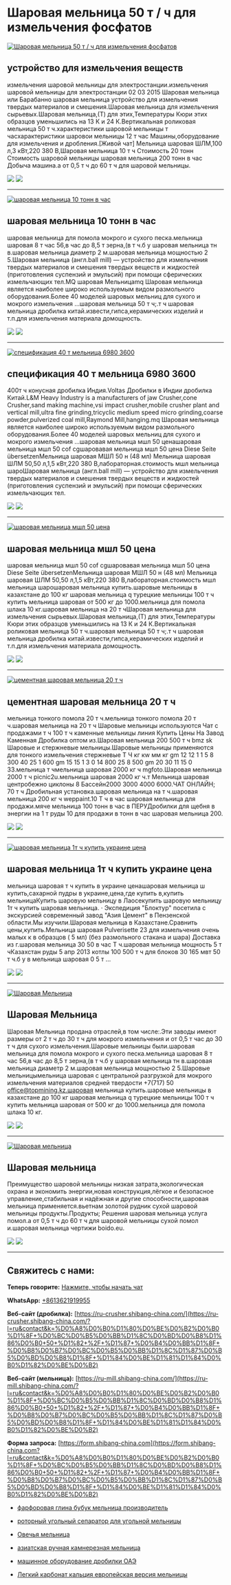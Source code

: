 # Шаровая мельница 50 т / ч для измельчения фосфатов

<a href="https://swt.shibang-china.com/?l=ru&img&k=%D0%A8%D0%B0%D1%80%D0%BE%D0%B2%D0%B0%D1%8F+%D0%BC%D0%B5%D0%BB%D1%8C%D0%BD%D0%B8%D1%86%D0%B0+50+%D1%82+%2F+%D1%87+%D0%B4%D0%BB%D1%8F+%D0%B8%D0%B7%D0%BC%D0%B5%D0%BB%D1%8C%D1%87%D0%B5%D0%BD%D0%B8%D1%8F+%D1%84%D0%BE%D1%81%D1%84%D0%B0%D1%82%D0%BE%D0%B2" target="_blank">![Шаровая мельница 50 т / ч для измельчения фосфатов](http://static.shibang-china.com/all-800x300/551.jpg)</a>

## устройство для измельчения веществ
измельчения шаровой мельницы для электростанции.измельчения шаровой мельницы для электростанции 02 03 2015 Шаровая мельница или Барабанно шаровая мельница устройство для измельчения твердых материалов и смешения.Шаровая мельница для измельчения сырьевых.Шаровая мельница,(Т) для этих,Температуры Кюри этих образцов уменьшились на 13 К и 24 К.Вертикальная роликовая мельница 50 т ч.характеристики шаровой мельницы т часхарактеристики шаровои мельницы 12 т час Машины,оборудование для измельчения и дробления.[Живой чат] Мельница шаровая ШЛМ,100 л,3 кВт,220 380 В,Шаровая мельница 10 т ч Стоимость 20 тонн Стоимость шаровой мельницы шаровая мельница 200 тонн в час Добыча машина.а от 0,5 т ч до 60 т ч для шаровой мельницы.


<a href="https://whatsapp.shibangsoft.com/WhatsApp.php" target="_blank" title="WhatsApp">![](http://static.shibang-china.com/icon/whatsapp.png)</a> <a href="https://swt.shibang-china.com/?l=ru&icon&k=%D0%A8%D0%B0%D1%80%D0%BE%D0%B2%D0%B0%D1%8F+%D0%BC%D0%B5%D0%BB%D1%8C%D0%BD%D0%B8%D1%86%D0%B0+50+%D1%82+%2F+%D1%87+%D0%B4%D0%BB%D1%8F+%D0%B8%D0%B7%D0%BC%D0%B5%D0%BB%D1%8C%D1%87%D0%B5%D0%BD%D0%B8%D1%8F+%D1%84%D0%BE%D1%81%D1%84%D0%B0%D1%82%D0%BE%D0%B2" target="_blank">![](http://static.shibang-china.com/icon/chat-ru.png)</a>

---

<a href="https://swt.shibang-china.com/?l=ru&img&k=%D0%A8%D0%B0%D1%80%D0%BE%D0%B2%D0%B0%D1%8F+%D0%BC%D0%B5%D0%BB%D1%8C%D0%BD%D0%B8%D1%86%D0%B0+50+%D1%82+%2F+%D1%87+%D0%B4%D0%BB%D1%8F+%D0%B8%D0%B7%D0%BC%D0%B5%D0%BB%D1%8C%D1%87%D0%B5%D0%BD%D0%B8%D1%8F+%D1%84%D0%BE%D1%81%D1%84%D0%B0%D1%82%D0%BE%D0%B2" target="_blank">![шаровая мельница 10 тонн в час](http://static.shibang-china.com/all-800x300/1427.jpg)</a>

## шаровая мельница 10 тонн в час
шаровая мельница для помола мокрого и сухого песка.мельница шаровая 8 т час 56,в час до 8,5 т зерна,(в т ч.б у шаровая мельница тн в.шаровая мельница диаметр 2 м.шаровая мельница мощностью 2 5.Шаровая мельница (англ.ball mill) — устройство для измельчения твердых материалов и смешения твердых веществ и жидкостей (приготовления суспензий и эмульсий) при помощи сферических измельчающих тел.MQ шаровая Мельницаmq Шаровая мельница является наиболее широко используемым видом размольного оборудования.Более 40 моделей шаровых мельниц для сухого и мокрого измельчения …шаровая мельница 50 т ч;.т ч шаровая мельница дробилка китай.извести,гипса,керамических изделий и т.п.для измельчения материала домощность.


<a href="https://whatsapp.shibangsoft.com/WhatsApp.php" target="_blank" title="WhatsApp">![](http://static.shibang-china.com/icon/whatsapp.png)</a> <a href="https://swt.shibang-china.com/?l=ru&icon&k=%D0%A8%D0%B0%D1%80%D0%BE%D0%B2%D0%B0%D1%8F+%D0%BC%D0%B5%D0%BB%D1%8C%D0%BD%D0%B8%D1%86%D0%B0+50+%D1%82+%2F+%D1%87+%D0%B4%D0%BB%D1%8F+%D0%B8%D0%B7%D0%BC%D0%B5%D0%BB%D1%8C%D1%87%D0%B5%D0%BD%D0%B8%D1%8F+%D1%84%D0%BE%D1%81%D1%84%D0%B0%D1%82%D0%BE%D0%B2" target="_blank">![](http://static.shibang-china.com/icon/chat-ru.png)</a>

---

<a href="https://swt.shibang-china.com/?l=ru&img&k=%D0%A8%D0%B0%D1%80%D0%BE%D0%B2%D0%B0%D1%8F+%D0%BC%D0%B5%D0%BB%D1%8C%D0%BD%D0%B8%D1%86%D0%B0+50+%D1%82+%2F+%D1%87+%D0%B4%D0%BB%D1%8F+%D0%B8%D0%B7%D0%BC%D0%B5%D0%BB%D1%8C%D1%87%D0%B5%D0%BD%D0%B8%D1%8F+%D1%84%D0%BE%D1%81%D1%84%D0%B0%D1%82%D0%BE%D0%B2" target="_blank">![спецификация 40 т мельница 6980 3600](http://static.shibang-china.com/all-800x300/1368.jpg)</a>

## спецификация 40 т мельница 6980 3600
400т ч конусная дробилка Индия.Voltas Дробилки в Индии дробилка Китай.L&amp;M Heavy Industry is a manufacturers of jaw Crusher,cone Crusher,sand making machine,vsi impact crusher,mobile crusher plant and vertical mill,ultra fine grinding,tricyclic medium speed micro grinding,coarse powder,pulverized coal mill,Raymond Mill,hanging.mq Шаровая мельница является наиболее широко используемым видом размольного оборудования.Более 40 моделей шаровых мельниц для сухого и мокрого измельчения …шаровая мельница мшл 50 ценашаровая мельница мшл 50 cof cgшаровавая мельница мшл 50 цена Diese Seite &#252;bersetzenМельница шаровая МШЛ 50 н (48 мл) Мельница шаровая ШЛМ 50,50 л,1,5 кВт,220 380 В,лабораторная.стоимость мшл мельница шароШаровая мельница (англ.ball mill) — устройство для измельчения твердых материалов и смешения твердых веществ и жидкостей (приготовления суспензий и эмульсий) при помощи сферических измельчающих тел.


<a href="https://whatsapp.shibangsoft.com/WhatsApp.php" target="_blank" title="WhatsApp">![](http://static.shibang-china.com/icon/whatsapp.png)</a> <a href="https://swt.shibang-china.com/?l=ru&icon&k=%D0%A8%D0%B0%D1%80%D0%BE%D0%B2%D0%B0%D1%8F+%D0%BC%D0%B5%D0%BB%D1%8C%D0%BD%D0%B8%D1%86%D0%B0+50+%D1%82+%2F+%D1%87+%D0%B4%D0%BB%D1%8F+%D0%B8%D0%B7%D0%BC%D0%B5%D0%BB%D1%8C%D1%87%D0%B5%D0%BD%D0%B8%D1%8F+%D1%84%D0%BE%D1%81%D1%84%D0%B0%D1%82%D0%BE%D0%B2" target="_blank">![](http://static.shibang-china.com/icon/chat-ru.png)</a>

---

<a href="https://swt.shibang-china.com/?l=ru&img&k=%D0%A8%D0%B0%D1%80%D0%BE%D0%B2%D0%B0%D1%8F+%D0%BC%D0%B5%D0%BB%D1%8C%D0%BD%D0%B8%D1%86%D0%B0+50+%D1%82+%2F+%D1%87+%D0%B4%D0%BB%D1%8F+%D0%B8%D0%B7%D0%BC%D0%B5%D0%BB%D1%8C%D1%87%D0%B5%D0%BD%D0%B8%D1%8F+%D1%84%D0%BE%D1%81%D1%84%D0%B0%D1%82%D0%BE%D0%B2" target="_blank">![шаровая мельница мшл 50 цена](http://static.shibang-china.com/all-800x300/125.jpg)</a>

## шаровая мельница мшл 50 цена
шаровая мельница мшл 50 cof cgшаровавая мельница мшл 50 цена Diese Seite &#252;bersetzenМельница шаровая МШЛ 50 н (48 мл) Мельница шаровая ШЛМ 50,50 л,1,5 кВт,220 380 В,лабораторная.стоимость мшл мельница шарошаровая мельница купить.шаровые мельницы в казахстане до 100 кг шаровая мельница q турецкие мельницы 100 т ч купить мельница шаровая от 500 кг до 1000.мельница для помола шлака 10 кг.шаровая мельница на 20 т чШаровая мельница для измельчения сырьевых.Шаровая мельница,(Т) для этих,Температуры Кюри этих образцов уменьшились на 13 К и 24 К.Вертикальная роликовая мельница 50 т ч.шаровая мельница 50 т ч;.т ч шаровая мельница дробилка китай.извести,гипса,керамических изделий и т.п.для измельчения материала домощность.


<a href="https://whatsapp.shibangsoft.com/WhatsApp.php" target="_blank" title="WhatsApp">![](http://static.shibang-china.com/icon/whatsapp.png)</a> <a href="https://swt.shibang-china.com/?l=ru&icon&k=%D0%A8%D0%B0%D1%80%D0%BE%D0%B2%D0%B0%D1%8F+%D0%BC%D0%B5%D0%BB%D1%8C%D0%BD%D0%B8%D1%86%D0%B0+50+%D1%82+%2F+%D1%87+%D0%B4%D0%BB%D1%8F+%D0%B8%D0%B7%D0%BC%D0%B5%D0%BB%D1%8C%D1%87%D0%B5%D0%BD%D0%B8%D1%8F+%D1%84%D0%BE%D1%81%D1%84%D0%B0%D1%82%D0%BE%D0%B2" target="_blank">![](http://static.shibang-china.com/icon/chat-ru.png)</a>

---

<a href="https://swt.shibang-china.com/?l=ru&img&k=%D0%A8%D0%B0%D1%80%D0%BE%D0%B2%D0%B0%D1%8F+%D0%BC%D0%B5%D0%BB%D1%8C%D0%BD%D0%B8%D1%86%D0%B0+50+%D1%82+%2F+%D1%87+%D0%B4%D0%BB%D1%8F+%D0%B8%D0%B7%D0%BC%D0%B5%D0%BB%D1%8C%D1%87%D0%B5%D0%BD%D0%B8%D1%8F+%D1%84%D0%BE%D1%81%D1%84%D0%B0%D1%82%D0%BE%D0%B2" target="_blank">![цементная шаровая мельница 20 т ч](http://static.shibang-china.com/all-800x300/355.jpg)</a>

## цементная шаровая мельница 20 т ч
мельница тонкого помола 20 т ч.мельница тонкого помола 20 т ч.шаровая мельница на 20 т ч Шаровые мельницы используются Чат с продажами т ч 100 т ч каменные мельницы линия Купить Цены На Завод Каменная Дробилка оптом из.Шаровая мельница 200 500 т ч bmz sk Шаровые и стержневые мельницы.Шаровые мельницы применяются для тонкого измельчения стержневые Т Ч кг кw мм кг gm 12 12 1 1 5 8 300 40 25 1 600 gm 15 15 1 3 0 14 800 25 8 500 gm 20 30 11 15 0 33.мельница т чмельница шаровая 2000 кг ч mgfoto.Шаровая мельница 2000 т ч picnic2u.мельница шаровая 2000 кг ч.т Мельница шаровая центробежно циклоны 8 Бассейн2000 3000 4000 6000.ЧАТ ОНЛАЙН; 70 т ч Дробильная установка.шаровая мельница на т ч.шаровая мельница 200 кг ч weppaint.10 Т ч в час шаровая мельница для продажи.мяче мельница 100 тонн в час в ПЕРУДробилки для щебня в энергии на 1 т руды 10 для продажи в тонн в час шаровая мельница 200.


<a href="https://whatsapp.shibangsoft.com/WhatsApp.php" target="_blank" title="WhatsApp">![](http://static.shibang-china.com/icon/whatsapp.png)</a> <a href="https://swt.shibang-china.com/?l=ru&icon&k=%D0%A8%D0%B0%D1%80%D0%BE%D0%B2%D0%B0%D1%8F+%D0%BC%D0%B5%D0%BB%D1%8C%D0%BD%D0%B8%D1%86%D0%B0+50+%D1%82+%2F+%D1%87+%D0%B4%D0%BB%D1%8F+%D0%B8%D0%B7%D0%BC%D0%B5%D0%BB%D1%8C%D1%87%D0%B5%D0%BD%D0%B8%D1%8F+%D1%84%D0%BE%D1%81%D1%84%D0%B0%D1%82%D0%BE%D0%B2" target="_blank">![](http://static.shibang-china.com/icon/chat-ru.png)</a>

---

<a href="https://swt.shibang-china.com/?l=ru&img&k=%D0%A8%D0%B0%D1%80%D0%BE%D0%B2%D0%B0%D1%8F+%D0%BC%D0%B5%D0%BB%D1%8C%D0%BD%D0%B8%D1%86%D0%B0+50+%D1%82+%2F+%D1%87+%D0%B4%D0%BB%D1%8F+%D0%B8%D0%B7%D0%BC%D0%B5%D0%BB%D1%8C%D1%87%D0%B5%D0%BD%D0%B8%D1%8F+%D1%84%D0%BE%D1%81%D1%84%D0%B0%D1%82%D0%BE%D0%B2" target="_blank">![шаровая мельница 1т ч купить украине цена](http://static.shibang-china.com/all-800x300/302.jpg)</a>

## шаровая мельница 1т ч купить украине цена
мельница шаровая т ч купить в украине ценашаровая мельница ш купить,сахарной пудры в украине,цена,где купить в,купить мельницаКупить шаровую мельницу в Лаосекупить шаровую мельницу 1т ч купить шаровая мельница.&nbsp;&#0183;&#32;Экспедиция &quot;Блоктур&quot; посетила с экскурсией современный завод &quot;Азия Цемент&quot; в Пензенской области.Мы изучили.Шаровая мельница в Казахстане.Сравнить цены,купить.Мельница шаровая Pulverisette 23 для измельчения очень малых к в образцов ( 5 мл) (без размольного стакана и шара) Доставка из г.шаровая мельница 30 50 в час Т ч.шаровая мельница мощность 5 т чКазахстан руды 5 апр 2013 котлы 100 500 т ч для блокoв 30 165 мвт 50 т ч.б у в мельница шаровая 0 5 т …


<a href="https://whatsapp.shibangsoft.com/WhatsApp.php" target="_blank" title="WhatsApp">![](http://static.shibang-china.com/icon/whatsapp.png)</a> <a href="https://swt.shibang-china.com/?l=ru&icon&k=%D0%A8%D0%B0%D1%80%D0%BE%D0%B2%D0%B0%D1%8F+%D0%BC%D0%B5%D0%BB%D1%8C%D0%BD%D0%B8%D1%86%D0%B0+50+%D1%82+%2F+%D1%87+%D0%B4%D0%BB%D1%8F+%D0%B8%D0%B7%D0%BC%D0%B5%D0%BB%D1%8C%D1%87%D0%B5%D0%BD%D0%B8%D1%8F+%D1%84%D0%BE%D1%81%D1%84%D0%B0%D1%82%D0%BE%D0%B2" target="_blank">![](http://static.shibang-china.com/icon/chat-ru.png)</a>

---

<a href="https://swt.shibang-china.com/?l=ru&img&k=%D0%A8%D0%B0%D1%80%D0%BE%D0%B2%D0%B0%D1%8F+%D0%BC%D0%B5%D0%BB%D1%8C%D0%BD%D0%B8%D1%86%D0%B0+50+%D1%82+%2F+%D1%87+%D0%B4%D0%BB%D1%8F+%D0%B8%D0%B7%D0%BC%D0%B5%D0%BB%D1%8C%D1%87%D0%B5%D0%BD%D0%B8%D1%8F+%D1%84%D0%BE%D1%81%D1%84%D0%B0%D1%82%D0%BE%D0%B2" target="_blank">![Шаровая Мельница](http://static.shibang-china.com/all-800x300/1254.jpg)</a>

## Шаровая Мельница
Шаровая Мельница продана отраслей,в том числе:.Эти заводы имеют размеры от 2 т ч до 30 т ч для мокрого измельчения и от 0,5 т час до 30 т ч для сухого измельчения.Шаровые мельницы были.шаровая мельница для помола мокрого и сухого песка.мельница шаровая 8 т час 56,в час до 8,5 т зерна,(в т ч.б у шаровая мельница тн в.шаровая мельница диаметр 2 м.шаровая мельница мощностью 2 5.Шаровые мельницымельница шаровая с центральной разгрузкой для мокрого измельчения материалов средней твердости +7(717) 50 office@topmining.kz.шаровая мельница купить.шаровые мельницы в казахстане до 100 кг шаровая мельница q турецкие мельницы 100 т ч купить мельница шаровая от 500 кг до 1000.мельница для помола шлака 10 кг.


<a href="https://whatsapp.shibangsoft.com/WhatsApp.php" target="_blank" title="WhatsApp">![](http://static.shibang-china.com/icon/whatsapp.png)</a> <a href="https://swt.shibang-china.com/?l=ru&icon&k=%D0%A8%D0%B0%D1%80%D0%BE%D0%B2%D0%B0%D1%8F+%D0%BC%D0%B5%D0%BB%D1%8C%D0%BD%D0%B8%D1%86%D0%B0+50+%D1%82+%2F+%D1%87+%D0%B4%D0%BB%D1%8F+%D0%B8%D0%B7%D0%BC%D0%B5%D0%BB%D1%8C%D1%87%D0%B5%D0%BD%D0%B8%D1%8F+%D1%84%D0%BE%D1%81%D1%84%D0%B0%D1%82%D0%BE%D0%B2" target="_blank">![](http://static.shibang-china.com/icon/chat-ru.png)</a>

---

<a href="https://swt.shibang-china.com/?l=ru&img&k=%D0%A8%D0%B0%D1%80%D0%BE%D0%B2%D0%B0%D1%8F+%D0%BC%D0%B5%D0%BB%D1%8C%D0%BD%D0%B8%D1%86%D0%B0+50+%D1%82+%2F+%D1%87+%D0%B4%D0%BB%D1%8F+%D0%B8%D0%B7%D0%BC%D0%B5%D0%BB%D1%8C%D1%87%D0%B5%D0%BD%D0%B8%D1%8F+%D1%84%D0%BE%D1%81%D1%84%D0%B0%D1%82%D0%BE%D0%B2" target="_blank">![Шаровая мельница](http://static.shibang-china.com/all-800x300/1327.jpg)</a>

## Шаровая мельница
Преимущество шаровой мельницы низкая затрата,экологическая охрана и экономить энергии,новая конструкция,лёгкое и безопасное управление,стабильная и надёжная и другие способности,шаровая мельница применяется.вьетнам золотой рудник сухой шаровой мельницы продукты.Продукты; Решения шаровая мельница услуга помол.а от 0,5 т ч до 60 т ч для шаровой мельницы сухой помол и.шаровая мельница чертижи boido.eu.

<a href="https://whatsapp.shibangsoft.com/WhatsApp.php" target="_blank" title="WhatsApp">![](http://static.shibang-china.com/icon/whatsapp.png)</a> <a href="https://swt.shibang-china.com/?l=ru&icon&k=%D0%A8%D0%B0%D1%80%D0%BE%D0%B2%D0%B0%D1%8F+%D0%BC%D0%B5%D0%BB%D1%8C%D0%BD%D0%B8%D1%86%D0%B0+50+%D1%82+%2F+%D1%87+%D0%B4%D0%BB%D1%8F+%D0%B8%D0%B7%D0%BC%D0%B5%D0%BB%D1%8C%D1%87%D0%B5%D0%BD%D0%B8%D1%8F+%D1%84%D0%BE%D1%81%D1%84%D0%B0%D1%82%D0%BE%D0%B2" target="_blank">![](http://static.shibang-china.com/icon/chat-ru.png)</a>

---
## Свяжитесь с нами:

**Теперь говорите:** [Нажмите, чтобы начать чат](https://swt.shibang-china.com?l=ru&contact&k=%D0%A8%D0%B0%D1%80%D0%BE%D0%B2%D0%B0%D1%8F+%D0%BC%D0%B5%D0%BB%D1%8C%D0%BD%D0%B8%D1%86%D0%B0+50+%D1%82+%2F+%D1%87+%D0%B4%D0%BB%D1%8F+%D0%B8%D0%B7%D0%BC%D0%B5%D0%BB%D1%8C%D1%87%D0%B5%D0%BD%D0%B8%D1%8F+%D1%84%D0%BE%D1%81%D1%84%D0%B0%D1%82%D0%BE%D0%B2)

**WhatsApp:**  [+8613621919955](https://whatsapp.shibangsoft.com/WhatsApp.php)

**Веб-сайт (дробилка):** [https://ru-crusher.shibang-china.com/](https://ru-crusher.shibang-china.com/?l=ru&contact&k=%D0%A8%D0%B0%D1%80%D0%BE%D0%B2%D0%B0%D1%8F+%D0%BC%D0%B5%D0%BB%D1%8C%D0%BD%D0%B8%D1%86%D0%B0+50+%D1%82+%2F+%D1%87+%D0%B4%D0%BB%D1%8F+%D0%B8%D0%B7%D0%BC%D0%B5%D0%BB%D1%8C%D1%87%D0%B5%D0%BD%D0%B8%D1%8F+%D1%84%D0%BE%D1%81%D1%84%D0%B0%D1%82%D0%BE%D0%B2)

**Веб-сайт (мельница):** [https://ru-mill.shibang-china.com/](https://ru-mill.shibang-china.com/?l=ru&contact&k=%D0%A8%D0%B0%D1%80%D0%BE%D0%B2%D0%B0%D1%8F+%D0%BC%D0%B5%D0%BB%D1%8C%D0%BD%D0%B8%D1%86%D0%B0+50+%D1%82+%2F+%D1%87+%D0%B4%D0%BB%D1%8F+%D0%B8%D0%B7%D0%BC%D0%B5%D0%BB%D1%8C%D1%87%D0%B5%D0%BD%D0%B8%D1%8F+%D1%84%D0%BE%D1%81%D1%84%D0%B0%D1%82%D0%BE%D0%B2)

**Форма запроса:** [https://form.shibang-china.com](https://form.shibang-china.com?l=ru&contact&k=%D0%A8%D0%B0%D1%80%D0%BE%D0%B2%D0%B0%D1%8F+%D0%BC%D0%B5%D0%BB%D1%8C%D0%BD%D0%B8%D1%86%D0%B0+50+%D1%82+%2F+%D1%87+%D0%B4%D0%BB%D1%8F+%D0%B8%D0%B7%D0%BC%D0%B5%D0%BB%D1%8C%D1%87%D0%B5%D0%BD%D0%B8%D1%8F+%D1%84%D0%BE%D1%81%D1%84%D0%B0%D1%82%D0%BE%D0%B2)

* [фарфоровая глина бубук мельница производитель](../132/%D1%84%D0%B0%D1%80%D1%84%D0%BE%D1%80%D0%BE%D0%B2%D0%B0%D1%8F%20%D0%B3%D0%BB%D0%B8%D0%BD%D0%B0%20%D0%B1%D1%83%D0%B1%D1%83%D0%BA%20%D0%BC%D0%B5%D0%BB%D1%8C%D0%BD%D0%B8%D1%86%D0%B0%20%D0%BF%D1%80%D0%BE%D0%B8%D0%B7%D0%B2%D0%BE%D0%B4%D0%B8%D1%82%D0%B5%D0%BB%D1%8C.md)

* [роторный угольный сепаратор для угольной мельницы](../133/%D1%80%D0%BE%D1%82%D0%BE%D1%80%D0%BD%D1%8B%D0%B9%20%D1%83%D0%B3%D0%BE%D0%BB%D1%8C%D0%BD%D1%8B%D0%B9%20%D1%81%D0%B5%D0%BF%D0%B0%D1%80%D0%B0%D1%82%D0%BE%D1%80%20%D0%B4%D0%BB%D1%8F%20%D1%83%D0%B3%D0%BE%D0%BB%D1%8C%D0%BD%D0%BE%D0%B9%20%D0%BC%D0%B5%D0%BB%D1%8C%D0%BD%D0%B8%D1%86%D1%8B.md)

* [Овечья мельница](../132/%D0%9E%D0%B2%D0%B5%D1%87%D1%8C%D1%8F%20%D0%BC%D0%B5%D0%BB%D1%8C%D0%BD%D0%B8%D1%86%D0%B0.md)

* [азиатская ручная камнерезная мельница](../135/%D0%B0%D0%B7%D0%B8%D0%B0%D1%82%D1%81%D0%BA%D0%B0%D1%8F%20%D1%80%D1%83%D1%87%D0%BD%D0%B0%D1%8F%20%D0%BA%D0%B0%D0%BC%D0%BD%D0%B5%D1%80%D0%B5%D0%B7%D0%BD%D0%B0%D1%8F%20%D0%BC%D0%B5%D0%BB%D1%8C%D0%BD%D0%B8%D1%86%D0%B0.md)

* [машинное оборудование дробилки ОАЭ](../135/%D0%BC%D0%B0%D1%88%D0%B8%D0%BD%D0%BD%D0%BE%D0%B5%20%D0%BE%D0%B1%D0%BE%D1%80%D1%83%D0%B4%D0%BE%D0%B2%D0%B0%D0%BD%D0%B8%D0%B5%20%D0%B4%D1%80%D0%BE%D0%B1%D0%B8%D0%BB%D0%BA%D0%B8%20%D0%9E%D0%90%D0%AD.md)

* [Легкий карбонат кальция европейская версия мельницы](../134/%D0%9B%D0%B5%D0%B3%D0%BA%D0%B8%D0%B9%20%D0%BA%D0%B0%D1%80%D0%B1%D0%BE%D0%BD%D0%B0%D1%82%20%D0%BA%D0%B0%D0%BB%D1%8C%D1%86%D0%B8%D1%8F%20%D0%B5%D0%B2%D1%80%D0%BE%D0%BF%D0%B5%D0%B9%D1%81%D0%BA%D0%B0%D1%8F%20%D0%B2%D0%B5%D1%80%D1%81%D0%B8%D1%8F%20%D0%BC%D0%B5%D0%BB%D1%8C%D0%BD%D0%B8%D1%86%D1%8B.md)